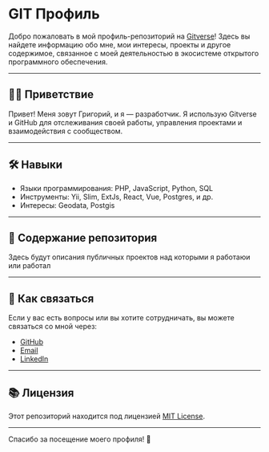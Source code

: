 # GIT Профиль

Добро пожаловать в мой профиль-репозиторий на [Gitverse](https://gitverse.ru/Kolelan)! Здесь вы найдете информацию обо мне, мои интересы, проекты и другое содержимое, связанное с моей деятельностью в экосистеме открытого программного обеспечения.

---

## 🧑‍💻 Приветствие

Привет! Меня зовут Григорий, и я — разработчик. Я использую Gitverse и GitHub для отслеживания своей работы, управления проектами и взаимодействия с сообществом.

---

## 🛠️ Навыки

- Языки программирования: PHP, JavaScript, Python, SQL
- Инструменты: Yii, Slim, ExtJs, React, Vue, Postgres, и др.  
- Интересы: Geodata, Postgis

---

## 📁 Содержание репозитория

Здесь будут описания публичных проектов над которыми я работаюи или работал

---

## 🌟 Как связаться

Если у вас есть вопросы или вы хотите сотрудничать, вы можете связаться со мной через:

- [GitHub](https://github.com/kolelan)
- [Email](mailto:kolelan@yandex.com)
- [LinkedIn](https://www.linkedin.com/in/kolelan/)

---

## 📚 Лицензия

Этот репозиторий находится под лицензией [MIT License](LICENSE).

---

Спасибо за посещение моего профиля! 🙌